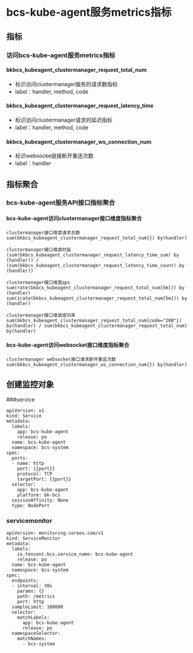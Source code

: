 # bcs-kube-agent服务metrics指标

## 指标

### 访问bcs-kube-agent服务metrics指标
####  bkbcs\_kubeagent\_clustermanager\_request\_total\_num
* 标识访问clustermanager服务的请求数指标
* label：handler, method, code

#### bkbcs\_kubeagent\_clustermanager\_request\_latency\_time
* 标识访问clustermanager请求的延迟指标
* label：handler, method, code


#### bkbcs\_kubeagent\_clustermanager\_ws\_connection\_num
* 标识websocke链接断开重连次数
* label：handler


## 指标聚合
### bcs-kube-agent服务API接口指标聚合
#### bcs-kube-agent访问clustermanager接口维度指标聚合
```
clustermanager接口维度请求总数
sum(bkbcs_kubeagent_clustermanager_request_total_num{}) by(handler)
 
clustermanager接口维度时延
(sum(bkbcs_kubeagent_clustermanager_request_latency_time_sum) by (handler)) / (sum(bkbcs_kubeagent_clustermanager_request_latency_time_count) by (handler))
 
clustermanager接口维度qps
sum(rate(bkbcs_kubeagent_clustermanager_request_total_num[5m])) by (handler)
sum(irate(bkbcs_kubeagent_clustermanager_request_total_num[5m])) by (handler)
 
clustermanager接口维度成功率
sum(bkbcs_kubeagent_clustermanager_request_total_num{code="200"}) by(handler) / sum(bkbcs_kubeagent_clustermanager_request_total_num) by(handler)
``` 

#### bcs-kube-agent访问websocket接口维度指标聚合
```
clustermanager websocket接口请求断开重连次数
sum(bkbcs_kubeagent_clustermanager_ws_connection_num{}) by(handler)

```
## 创建监控对象
###service
```
apiVersion: v1
kind: Service
metadata:
  labels:
    app: bcs-kube-agent
    release: po
  name: bcs-kube-agent
  namespace: bcs-system
spec:
  ports:
  - name: http
    port: {{port}}
    protocol: TCP
    targetPort: {{port}}
  selector:
    app: bcs-kube-agent
    platform: bk-bcs
  sessionAffinity: None
  type: NodePort
```
### servicemonitor

```
apiVersion: monitoring.coreos.com/v1
kind: ServiceMonitor
metadata:
  labels:
    io.tencent.bcs.service_name: bcs-kube-agent
    release: po
  name: bcs-kube-agent
  namespace: bcs-system
spec:
  endpoints:
  - interval: 30s
    params: {}
    path: /metrics
    port: http
  sampleLimit: 100000
  selector:
    matchLabels:
      app: bcs-kube-agent
      release: po
  namespaceSelector:
    matchNames:
      - bcs-system
```

   